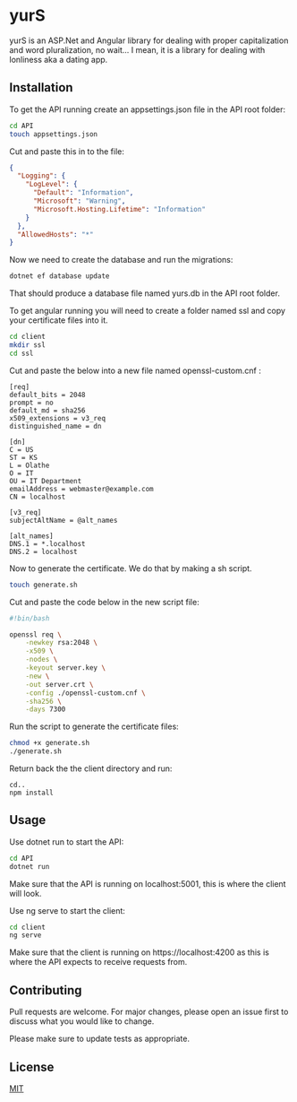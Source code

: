 # yurS

yurS is an ASP.Net and Angular library for dealing with proper capitalization and word pluralization, no wait... I mean, it is a library for dealing with lonliness aka a dating app.

## Installation

To get the API running create an appsettings.json file in the API root folder:
```bash
cd API
touch appsettings.json
```

Cut and paste this in to the file:
```json
{
  "Logging": {
    "LogLevel": {
      "Default": "Information",
      "Microsoft": "Warning",
      "Microsoft.Hosting.Lifetime": "Information"
    }
  },
  "AllowedHosts": "*"
}
```

Now we need to create the database and run the migrations:
```bash
dotnet ef database update
```
That should produce a database file named yurs.db in the API root folder.


To get angular running you will need to create a folder named ssl and copy your certificate files into it.

```bash
cd client
mkdir ssl
cd ssl
```

Cut and paste the below into a new file named openssl-custom.cnf :
```
[req]
default_bits = 2048
prompt = no
default_md = sha256
x509_extensions = v3_req
distinguished_name = dn

[dn]
C = US
ST = KS
L = Olathe
O = IT
OU = IT Department
emailAddress = webmaster@example.com
CN = localhost

[v3_req]
subjectAltName = @alt_names

[alt_names]
DNS.1 = *.localhost
DNS.2 = localhost
```

Now to generate the certificate. We do that by making a sh script.
```bash
touch generate.sh
```

Cut and paste the code below in the new script file:
```bash
#!bin/bash

openssl req \
    -newkey rsa:2048 \
    -x509 \
    -nodes \
    -keyout server.key \
    -new \
    -out server.crt \
    -config ./openssl-custom.cnf \
    -sha256 \
    -days 7300
```

Run the script to generate the certificate files:
```bash
chmod +x generate.sh
./generate.sh
```

Return back the the client directory and run:
```
cd..
npm install
```

## Usage
Use dotnet run to start the API:
```bash
cd API
dotnet run
```
Make sure that the API is running on localhost:5001, this is where the client will look.

Use ng serve to start the client:
```bash
cd client
ng serve
```
Make sure that the client is running on https://localhost:4200 as this is where the API expects to receive requests from.


## Contributing
Pull requests are welcome. For major changes, please open an issue first to discuss what you would like to change.

Please make sure to update tests as appropriate.

## License
[MIT](https://choosealicense.com/licenses/mit/)
